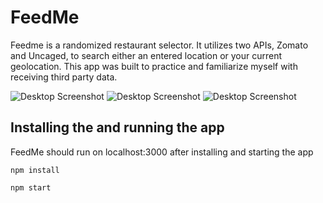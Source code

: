 # FeedMe

Feedme is a randomized restaurant selector. It utilizes two APIs, Zomato and Uncaged, to search either an entered location or your current geolocation. This app was built to practice and familiarize myself with receiving third party data.

![Desktop Screenshot](public/screenshots/HomeScreen_dr.png)
![Desktop Screenshot](public/screenshots/CitySearch_dr.png)
![Desktop Screenshot](public/screenshots/SearchResults_dr.png)

## Installing the and running the app

FeedMe should run on localhost:3000 after installing and starting the app

`npm install`

`npm start`
